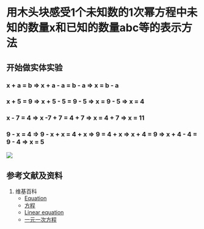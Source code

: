 # 用木头块感受1个未知数的1次幂方程中未知的数量x和已知的数量abc等的表示方法

## 开始做实体实验

### x + a = b => x + a - a = b - a => x = b - a
### x + 5 = 9 => x + 5 - 5 = 9 - 5 => x = 9 - 5 => x = 4
### x - 7 = 4 => x -7 + 7 = 4 + 7 => x = 4 + 7 => x = 11
### 9 - x = 4 => 9 - x + x = 4 + x => 9 = 4 + x => x + 4 = 9 => x + 4 - 4 = 9 - 4 => x = 5

![](/images/函数与解析几何/n个未知数和n次幂的方程/用木头块感受1个未知数的1次幂方程中未知的数量x和已知的数量abc等的表示方法/1a1.jpg)

## 参考文献及资料

1. 维基百科
	- [Equation](https://en.wikipedia.org/wiki/Equation) 
	- [方程](https://zh.wikipedia.org/wiki/%E6%96%B9%E7%A8%8B) 
	- [Linear equation](https://en.wikipedia.org/wiki/Linear_equation) 
	- [一元一次方程](https://zh.wikipedia.org/wiki/%E4%B8%80%E6%AC%A1%E6%96%B9%E7%A8%8B#%E4%B8%80%E5%85%83%E4%B8%80%E6%AC%A1%E6%96%B9%E7%A8%8B%E5%BC%8F) 